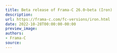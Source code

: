 ```yaml
---
title: Beta release of Frama-C 26.0~beta (Iron)
description:
url: https://frama-c.com/fc-versions/iron.html
date: 2022-10-28T00:00:00-00:00
preview_image:
authors:
- Frama-C
source:
---
```



